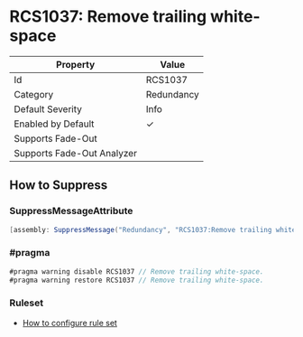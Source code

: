 # RCS1037: Remove trailing white\-space

| Property | Value |
| -------- | ----- |
| Id | RCS1037 |
| Category | Redundancy |
| Default Severity | Info |
| Enabled by Default | &#x2713; |
| Supports Fade\-Out |  |
| Supports Fade\-Out Analyzer |  |

## How to Suppress

### SuppressMessageAttribute

```csharp
[assembly: SuppressMessage("Redundancy", "RCS1037:Remove trailing white-space.", Justification = "<Pending>")]
```

### \#pragma

```csharp
#pragma warning disable RCS1037 // Remove trailing white-space.
#pragma warning restore RCS1037 // Remove trailing white-space.
```

### Ruleset

* [How to configure rule set](../HowToConfigureAnalyzers.md)
